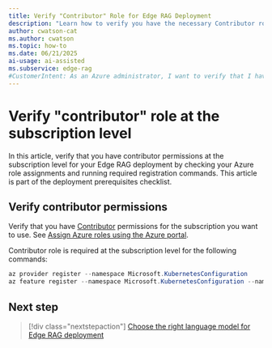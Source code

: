 ```yaml
---
title: Verify "Contributor" Role for Edge RAG Deployment
description: "Learn how to verify you have the necessary Contributor role in Azure for Edge RAG deployment. Make sure you have proper permissions before continuing."
author: cwatson-cat
ms.author: cwatson
ms.topic: how-to
ms.date: 06/21/2025
ai-usage: ai-assisted
ms.subservice: edge-rag
#CustomerIntent: As an Azure administrator, I want to verify that I have contributor permissions for Edge RAG so that I have the necessary access to deploy the resources needed for Edge RAG.
---
```


# Verify "contributor" role at the subscription level

In this article, verify that you have contributor permissions at the subscription level for your Edge RAG deployment by checking your Azure role assignments and running required registration commands. This article is part of the deployment prerequisites checklist.

## Verify contributor permissions

Verify that you have [Contributor](/azure/role-based-access-control/built-in-roles/privileged#contributor) permissions for the subscription you want to use. See [Assign Azure roles using the Azure portal](/azure/role-based-access-control/role-assignments-portal).

Contributor role is required at the subscription level for the following commands:

```powershell
az provider register --namespace Microsoft.KubernetesConfiguration
az feature register --namespace Microsoft.KubernetesConfiguration --name extensions
```

## Next step

> [!div class="nextstepaction"]
> [Choose the right language model for Edge RAG deployment](prepare-language-model.md)
